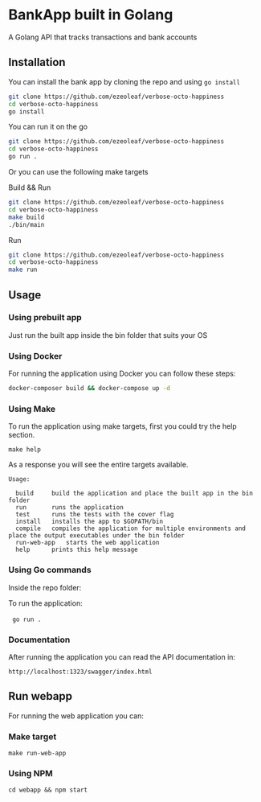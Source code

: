 # BankApp built in Golang

A Golang API that tracks transactions and bank accounts

## Installation

You can install the bank app by cloning the repo and using `go install`

```bash
git clone https://github.com/ezeoleaf/verbose-octo-happiness
cd verbose-octo-happiness
go install
```

You can run it on the go
```bash
git clone https://github.com/ezeoleaf/verbose-octo-happiness
cd verbose-octo-happiness
go run .
```

Or you can use the following make targets

Build && Run
```bash
git clone https://github.com/ezeoleaf/verbose-octo-happiness
cd verbose-octo-happiness
make build
./bin/main
```

Run
```bash
git clone https://github.com/ezeoleaf/verbose-octo-happiness
cd verbose-octo-happiness
make run
```

## Usage

### Using prebuilt app

Just run the built app inside the bin folder that suits your OS

### Using Docker

For running the application using Docker you can follow these steps:
```bash
docker-composer build && docker-compose up -d
```

### Using Make

To run the application using make targets, first you could try the help section.

`make help`

As a response you will see the entire targets available.

```
Usage: 

  build     build the application and place the built app in the bin folder
  run       runs the application
  test      runs the tests with the cover flag
  install   installs the app to $GOPATH/bin
  compile   compiles the application for multiple environments and place the output executables under the bin folder
  run-web-app   starts the web application
  help      prints this help message
```

### Using Go commands

Inside the repo folder:

To run the application:

&nbsp;&nbsp;`go run .`

### Documentation

After running the application you can read the API documentation in:

`http://localhost:1323/swagger/index.html`

## Run webapp

For running the web application you can:

### Make target

`make run-web-app`

### Using NPM

`cd webapp && npm start`